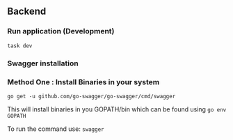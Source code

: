 ## Backend

### Run application (Development)

```shell
task dev
```

### Swagger installation

### Method One : Install Binaries in your system
```shell
go get -u github.com/go-swagger/go-swagger/cmd/swagger
```

This will install binaries in you GOPATH/bin which can be found using `go env GOPATH`


To run the command use: `swagger `
